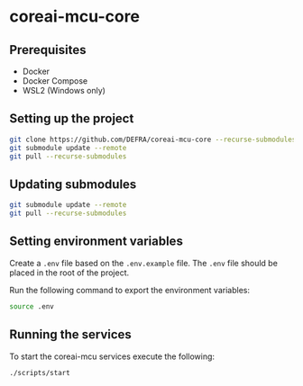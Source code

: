 # coreai-mcu-core

## Prerequisites
* Docker
* Docker Compose
* WSL2 (Windows only)

## Setting up the project
```bash
git clone https://github.com/DEFRA/coreai-mcu-core --recurse-submodules
git submodule update --remote
git pull --recurse-submodules
```

## Updating submodules
```bash
git submodule update --remote
git pull --recurse-submodules
```

## Setting environment variables
Create a `.env` file based on the `.env.example` file. The `.env` file should be placed in the root of the project.

Run the following command to export the environment variables:
```bash
source .env
```

## Running the services
To start the coreai-mcu services execute the following:
```bash
./scripts/start
```
